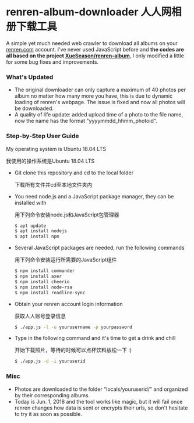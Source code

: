 # renren-album-downloader 人人网相册下载工具

A simple yet much needed web crawler to download all albums on your [renren.com](renren.com) account. I&apos;ve never used JavaScript before and __the codes are all based on the project [XueSeason/renren-album](https://github.com/XueSeason/renren-album)__, I only modified a little for some bug fixes and improvements.

### What&apos;s Updated
- The original downloader can only capture a maximum of 40 photos per album no matter how many more you have, this is due to dynamic loading of renren&apos;s webpage. The issue is fixed and now all photos will be downloaded.
- A quality of life update: added upload time of a photo to the file name, now the name has the format &quot;yyyymmdd_hhmm_photoid&quot;.

### Step-by-Step User Guide
My operating system is Ubuntu 18.04 LTS

我使用的操作系统是Ubuntu 18.04 LTS

- Git clone this repository and cd to the local folder
  
  下载所有文件并cd至本地文件夹内
  
- You need node.js and a JavaScript package manager, they can be installed with
  
  用下列命令安装node.js和JavaScript包管理器
  
  ```sh
  $ apt update
  $ apt install nodejs
  $ apt install npm
  ```

- Several JavaScript packages are needed, run the following commands
  
  用下列命令安装运行所需要的JavaScript组件

  ```sh
  $ npm install commander
  $ npm install axer
  $ npm install cheerio
  $ npm install node-rsa
  $ npm install readline-sync
  ```
  
- Obtain your renren account login information
  
  获取人人账号登录信息

  ```sh
  $ ./app.js -l -u yourusername -p yourpassword
  ```
  
- Type in the following command and it&apos;s time to get a drink and chill
  
  开始下载照片，等待的时候可以点杯饮料放松一下 :)

  ```sh
  $ ./app.js -d -i youruserid
  ```

### Misc
- Photos are downloaded to the folder &quot;locals/youruserid/&quot; and organized by their corresponding albums.
- Today is Jun. 1, 2018 and the tool works like magic, but it will fail once renren changes how data is sent or encrypts their urls, so don't hesitate to try it as soon as possible.
